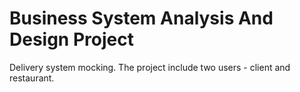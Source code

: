 # Business System Analysis And Design Project

Delivery system mocking. The project include two users - client and restaurant.
  
